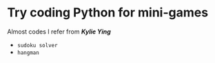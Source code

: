 # Try coding Python for mini-games
Almost codes I refer from ***Kylie Ying***
* `sudoku solver`
* `hangman`
